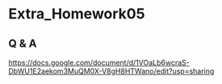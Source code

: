 # Extra_Homework05

## Q & A
https://docs.google.com/document/d/1VOaLb6wcraS-DbWU1E2aekom3MuQM0X-V8gH8HTWano/edit?usp=sharing 
